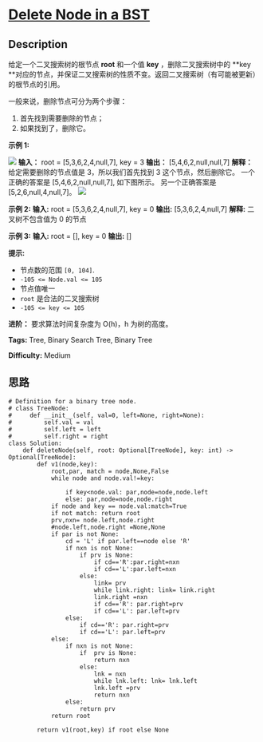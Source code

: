 # [Delete Node in a BST][title]

## Description

给定一个二叉搜索树的根节点 **root** 和一个值 **key** ，删除二叉搜索树中的  **key
**对应的节点，并保证二叉搜索树的性质不变。返回二叉搜索树（有可能被更新）的根节点的引用。

一般来说，删除节点可分为两个步骤：

  1. 首先找到需要删除的节点；
  2. 如果找到了，删除它。



**示例 1:**

![](https://assets.leetcode.com/uploads/2020/09/04/del_node_1.jpg)
            **输入：** root = [5,3,6,2,4,null,7], key = 3    **输出：** [5,4,6,2,null,null,7]    **解释：** 给定需要删除的节点值是 3，所以我们首先找到 3 这个节点，然后删除它。    一个正确的答案是 [5,4,6,2,null,null,7], 如下图所示。    另一个正确答案是 [5,2,6,null,4,null,7]。        ![](https://assets.leetcode.com/uploads/2020/09/04/del_node_supp.jpg)    

**示例 2:**
            **输入:** root = [5,3,6,2,4,null,7], key = 0    **输出:** [5,3,6,2,4,null,7]    **解释:** 二叉树不包含值为 0 的节点    

**示例 3:**
            **输入:** root = [], key = 0    **输出:** []



**提示:**

  * 节点数的范围 `[0, 104]`.
  * `-105 <= Node.val <= 105`
  * 节点值唯一
  * `root` 是合法的二叉搜索树
  * `-105 <= key <= 105`



**进阶：** 要求算法时间复杂度为 O(h)，h 为树的高度。


**Tags:** Tree, Binary Search Tree, Binary Tree

**Difficulty:** Medium

## 思路

``` python3
# Definition for a binary tree node.
# class TreeNode:
#     def __init__(self, val=0, left=None, right=None):
#         self.val = val
#         self.left = left
#         self.right = right
class Solution:
    def deleteNode(self, root: Optional[TreeNode], key: int) -> Optional[TreeNode]:
        def v1(node,key):
            root,par, match = node,None,False
            while node and node.val!=key:
                
                if key<node.val: par,node=node,node.left
                else: par,node=node,node.right
            if node and key == node.val:match=True
            if not match: return root
            prv,nxn= node.left,node.right
            #node.left,node.right =None,None
            if par is not None:
                cd = 'L' if par.left==node else 'R'
                if nxn is not None:
                    if prv is None:
                        if cd=='R':par.right=nxn
                        if cd=='L':par.left=nxn
                    else:
                        link= prv
                        while link.right: link= link.right
                        link.right =nxn
                        if cd=='R': par.right=prv
                        if cd=='L': par.left=prv
                else:
                    if cd=='R': par.right=prv
                    if cd=='L': par.left=prv
            else:
                if nxn is not None:
                    if  prv is None:
                        return nxn
                    else:
                        lnk = nxn
                        while lnk.left: lnk= lnk.left
                        lnk.left =prv
                        return nxn
                else:
                    return prv                
            return root 

        return v1(root,key) if root else None
```

[title]: https://leetcode-cn.com/problems/delete-node-in-a-bst

